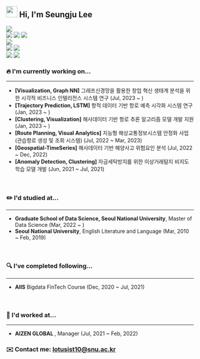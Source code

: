 ## <img src="https://raw.githubusercontent.com/MartinHeinz/MartinHeinz/master/wave.gif" width="30px"> Hi, I'm Seungju Lee

![](https://img.shields.io/badge/Python-white?style=flat&logo=Python&logoColor=white&color=3776AB)<br>
![](https://img.shields.io/badge/Tensorflow-white?style=flat&logo=Tensorflow&logoColor=white&color=FF6F00)
![](https://img.shields.io/badge/PyTorch-white?style=flat&logo=PyTorch&logoColor=white&color=EE4C2C)
![](https://img.shields.io/badge/Keras-white?style=flat&logo=Keras&logoColor=white&color=D00000)<br>
![](https://img.shields.io/badge/javascript-white?style=flat&logo=javascript&logoColor=white&color=3776AB)<br>
![](https://img.shields.io/badge/html5-white?style=flat&logo=html5&logoColor=white&color=#E34F26)
![](https://img.shields.io/badge/css3-white?style=flat&logo=css3&logoColor=white&color=#E34F26)<br>
![](https://img.shields.io/badge/MySQL-white?style=flat&logo=MySQL&logoColor=white&color=4479A1)
![](https://img.shields.io/badge/LINUX-white?style=flat&logo=linux&logoColor=black&color=black)


### 🔥 I'm currently working on...
***
* <b>[Visualization, Graph NN]</b> 그래프신경망을 활용한 창업 혁신 생태계 분석을 위한 시각적 비즈니스 인텔리전스 시스템 연구 (Jul, 2023 ~ )
* <b>[Trajectory Prediction, LSTM]</b> 항적 데이터 기반 항로 예측 시각화 시스템 연구 (Jan, 2023 ~ )
* <b>[Clustering, Visualization]</b> 해사데이터 기반 항로 추론 알고리즘 모델 개발 지원 (Jan, 2023 ~ )
* <b>[Route Planning, Visual Analytics]</b> 지능형 해상교통정보시스템 안정화 사업 (관습항로 생성 및 조회 시스템) (Jul, 2022 ~ Mar, 2023)
* <b>[Geospatial-TimeSeries]</b> 해사데이터 기반 해양사고 위험요인 분석 (Jul, 2022 ~ Dec, 2022)
* <b>[Anomaly Detection, Clustering]</b> 자금세탁방지를 위한 이상거래탐지 비지도학습 모델 개발 (Jun, 2021 ~ Jul, 2021)
<br><br><br>

### ✏️ I'd studied at...
***
* <b>Graduate School of Data Science, Seoul National University</b>, Master of Data Science (Mar, 2022 ~ )
* <b>Seoul National University</b>, English Literature and Language (Mar, 2010 ~ Feb, 2019)
<br><br><br>
### 🔍 I've completed following...
***
* <b>AIIS</b> Bigdata FinTech Course (Dec, 2020 ~ Jul, 2021)
<br><br><br>
### 💼 I'd worked at...
***
* <b>AIZEN GLOBAL </b>, Manager (Jul, 2021 ~ Feb, 2022)


### ✉️ Contact me: lotusist10@snu.ac.kr
